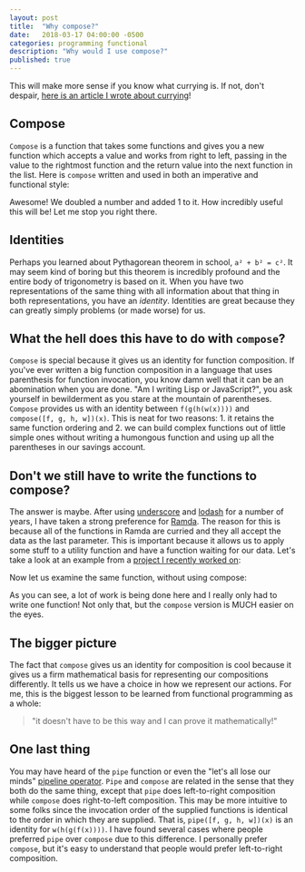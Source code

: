 ```yaml
---
layout: post
title:  "Why compose?"
date:   2018-03-17 04:00:00 -0500
categories: programming functional
description: "Why would I use compose?"
published: true
---
```


This will make more sense if you know what currying is. If not, don't despair, [here is an article I wrote about currying](http://johnnyreina.com/programming/functional/2017/09/21/whats-up-with-currying.html)!

## Compose
`Compose` is a function that takes some functions and gives you a new function which accepts a value and works from right to left, passing in the value to the rightmost function and the return value into the next function in the list. Here is `compose` written and used in both an imperative and functional style:
<script src="https://gist.github.com/jreina/81e7792cff802081c947da68602bf611.js"></script>
<script src="https://gist.github.com/jreina/5ec0e513a9f6682a92e68215cee389f5.js"></script>

Awesome! We doubled a number and added 1 to it. How incredibly useful this will be!
Let me stop you right there. 

## Identities
Perhaps you learned about Pythagorean theorem in school, `a² + b² = c²`. It may seem kind of boring but this theorem is incredibly profound and the entire body of trigonometry is based on it. When you have two representations of the same thing with all information about that thing in both representations, you have an *identity*. Identities are great because they can greatly simply problems (or made worse) for us.

## What the hell does this have to do with `compose`?
`Compose` is special because it gives us an identity for function composition. If you've ever written a big function composition in a language that uses parenthesis for function invocation, you know damn well that it can be an abomination when you are done. "Am I writing Lisp or JavaScript?", you ask yourself in bewilderment as you stare at the mountain of parentheses. `Compose` provides us with an identity between `f(g(h(w(x))))` and `compose([f, g, h, w])(x)`. This is neat for two reasons: 1. it retains the same function ordering and 2. we can build complex functions out of little simple ones without writing a humongous function and using up all the parentheses in our savings account.

## Don't we still have to write the functions to compose?
The answer is maybe. After using [underscore](http://underscorejs.org/) and [lodash](https://lodash.com) for a number of years, I have taken a strong preference for [Ramda](http://ramdajs.com/). The reason for this is because all of the functions in Ramda are curried and they all accept the data as the last parameter. This is important because it allows us to apply some stuff to a utility function and have a function waiting for our data. Let's take a look at an example from a [project I recently worked on](https://github.com/jreina/mocha-testrail-advanced-reporter/blob/master/lib/testrail-publisher.js#L9):
<script src="https://gist.github.com/jreina/b4e6fa9c983e829d9ac28853d26870f6.js"></script>

Now let us examine the same function, without using compose:
<script src="https://gist.github.com/jreina/cbc09fb2050519f1bded231ca1e32481.js"></script>

As you can see, a lot of work is being done here and I really only had to write one function! Not only that, but the `compose` version is MUCH easier on the eyes.

## The bigger picture
The fact that `compose` gives us an identity for composition is cool because it gives us a firm mathematical basis for representing our compositions differently. It tells us we have a choice in how we represent our actions. For me, this is the biggest lesson to be learned from functional programming as a whole: 
> "it doesn't have to be this way and I can prove it mathematically!"

## One last thing
You may have heard of the `pipe` function or even the "let's all lose our minds" [pipeline operator](https://github.com/tc39/proposal-pipeline-operator). `Pipe` and `compose` are related in the sense that they both do the same thing, except that `pipe` does left-to-right composition while `compose` does right-to-left composition. This may be more intuitive to some folks since the invocation order of the supplied functions is identical to the order in which they are supplied. That is, `pipe([f, g, h, w])(x)` is an identity for `w(h(g(f(x))))`. I have found several cases where people preferred `pipe` over `compose` due to this difference. I personally prefer `compose`, but it's easy to understand that people would prefer left-to-right composition.